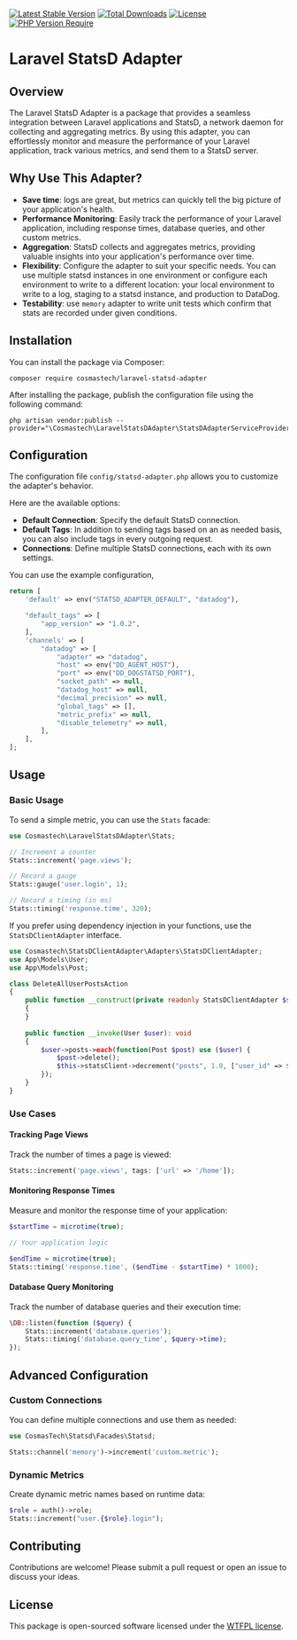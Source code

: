 [![Latest Stable Version](http://poser.pugx.org/cosmastech/laravel-statsd-adapter/v)](https://packagist.org/packages/cosmastech/laravel-statsd-adapter) [![Total Downloads](http://poser.pugx.org/cosmastech/laravel-statsd-adapter/downloads)](https://packagist.org/packages/cosmastech/laravel-statsd-adapter) [![License](http://poser.pugx.org/cosmastech/laravel-statsd-adapter/license)](https://packagist.org/packages/cosmastech/laravel-statsd-adapter) [![PHP Version Require](http://poser.pugx.org/cosmastech/laravel-statsd-adapter/require/php)](https://packagist.org/packages/cosmastech/laravel-statsd-adapter)

# Laravel StatsD Adapter

## Overview

The Laravel StatsD Adapter is a package that provides a seamless integration between Laravel applications and StatsD,
a network daemon for collecting and aggregating metrics. By using this adapter, you can effortlessly monitor and 
measure the performance of your Laravel application, track various metrics, and send them to a StatsD server.

## Why Use This Adapter?

- **Save time**: logs are great, but metrics can quickly tell the big picture of your application's health.
- **Performance Monitoring**: Easily track the performance of your Laravel application, including response times, database queries, and other custom metrics.
- **Aggregation**: StatsD collects and aggregates metrics, providing valuable insights into your application's performance over time.
- **Flexibility**: Configure the adapter to suit your specific needs. You can use multiple statsd instances in one environment or configure each environment to write to a different location: your local environment to write to a log, staging to a statsd instance, and production to DataDog.
- **Testability**: use `memory` adapter to write unit tests which confirm that stats are recorded under given conditions.

## Installation

You can install the package via Composer:

```shell
composer require cosmastech/laravel-statsd-adapter
```

After installing the package, publish the configuration file using the following command:

```shell
php artisan vendor:publish --provider="\Cosmastech\LaravelStatsDAdapter\StatsDAdapterServiceProvider"
```

## Configuration

The configuration file `config/statsd-adapter.php` allows you to customize the adapter's behavior. 

Here are the available options:

- **Default Connection**: Specify the default StatsD connection.
- **Default Tags**: In addition to sending tags based on an as needed basis, you can also include tags in every outgoing request.
- **Connections**: Define multiple StatsD connections, each with its own settings.

You can use the example configuration, 

```php
return [
    'default' => env("STATSD_ADAPTER_DEFAULT", "datadog"),

    "default_tags" => [
        "app_version" => "1.0.2",
    ],
    'channels' => [
        "datadog" => [
            "adapter" => "datadog",
            "host" => env("DD_AGENT_HOST"),
            "port" => env("DD_DOGSTATSD_PORT"),
            "socket_path" => null,
            "datadog_host" => null,
            "decimal_precision" => null,
            "global_tags" => [],
            "metric_prefix" => null,
            "disable_telemetry" => null,
        ],
    ],
];
```

## Usage

### Basic Usage

To send a simple metric, you can use the `Stats` facade:

```php
use Cosmastech\LaravelStatsDAdapter\Stats;

// Increment a counter
Stats::increment('page.views');

// Record a gauge
Stats::gauge('user.login', 1);

// Record a timing (in ms)
Stats::timing('response.time', 320);
```

If you prefer using dependency injection in your functions, use the `StatsDClientAdapter` interface.

```php
use Cosmastech\StatsDClientAdapter\Adapters\StatsDClientAdapter;
use App\Models\User;
use App\Models\Post;

class DeleteAllUserPostsAction
{
    public function __construct(private readonly StatsDClientAdapter $statsClient)
    {
    }
    
    public function __invoke(User $user): void
    {
        $user->posts->each(function(Post $post) use ($user) {
            $post->delete();
            $this->statsClient->decrement("posts", 1.0, ["user_id" => $user->id], 1);
        });
    }
}
```

### Use Cases

#### Tracking Page Views

Track the number of times a page is viewed:

```php
Stats::increment('page.views', tags: ['url' => '/home']);
```

#### Monitoring Response Times

Measure and monitor the response time of your application:

```php
$startTime = microtime(true);

// Your application logic

$endTime = microtime(true);
Stats::timing('response.time', ($endTime - $startTime) * 1000);
```

#### Database Query Monitoring

Track the number of database queries and their execution time:

```php
\DB::listen(function ($query) {
    Stats::increment('database.queries');
    Stats::timing('database.query_time', $query->time);
});
```

## Advanced Configuration

### Custom Connections

You can define multiple connections and use them as needed:

```php
use CosmasTech\Statsd\Facades\Statsd;

Stats::channel('memory')->increment('custom.metric');
```

### Dynamic Metrics

Create dynamic metric names based on runtime data:

```php
$role = auth()->role;
Stats::increment("user.{$role}.login");
```

## Contributing

Contributions are welcome! Please submit a pull request or open an issue to discuss your ideas.

## License

This package is open-sourced software licensed under the [WTFPL license](LICENSE.txt).
